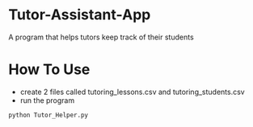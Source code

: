 # Tutor-Assistant-App
A program that helps tutors keep track of their students

# How To Use
- create 2 files called tutoring_lessons.csv and tutoring_students.csv
- run the program
```bash
python Tutor_Helper.py
```
